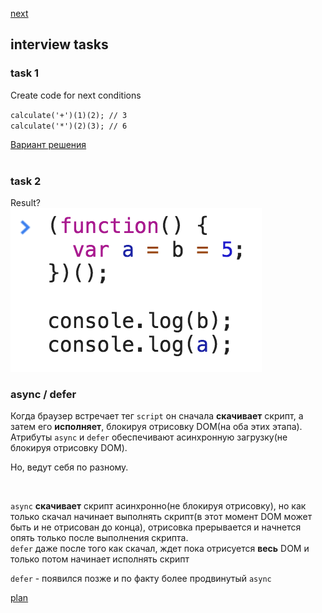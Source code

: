 <a href="02.md">next</a>

<h2>interview tasks</h2>

<h3>task 1</h3>
<div>
Create code for next conditions

<code>calculate('+')(1)(2); // 3</code>
<br>
<code>calculate('*')(2)(3); // 6</code>
<div>
<a href="https://codepen.io/paawel/pen/Qogrqa?editors=0012">Вариант решения</a>
</div>

</div>

<br>

<h3>task 2</h3>
<div>
Result?

<br>
<img src="media/01-1.png">

</div>


<h3>async / defer</h3>
<div>
Когда браузер встречает тег <code>script</code> он сначала <strong>скачивает</strong> скрипт, а затем его <strong>исполняет</strong>,
блокируя отрисовку DOM(на оба этих этапа). Атрибуты <code>async</code> и <code>defer</code> обеспечивают асинхронную загрузку(не блокируя отрисовку DOM).

<br>

Но, ведут себя по разному.

<br>

<code>async</code> <strong>скачивает</strong> скрипт асинхронно(не блокируя отрисовку), но как только скачал начинает выполнять скрипт(в этот момент DOM может быть и не отрисован до конца), отрисовка прерывается и начнется опять только после выполнения скрипта.
<br>
<code>defer</code> даже после того как скачал, ждет пока отрисуется <strong>весь</strong> DOM и только потом начинает исполнять скрипт

<code>defer</code> - появился позже и по факту более продвинутый <code>async</code>
</div>


<a href="00.md">plan</a>
